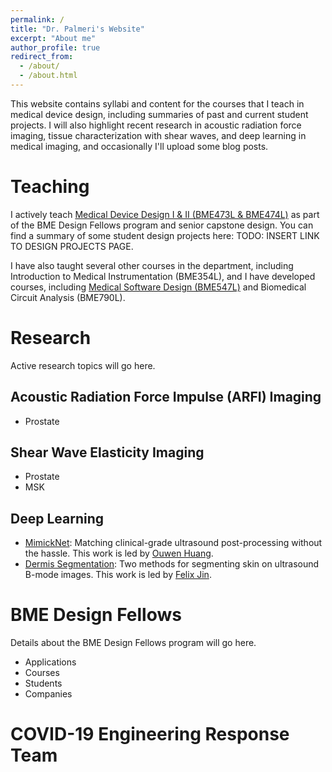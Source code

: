 ```yaml
---
permalink: /
title: "Dr. Palmeri's Website"
excerpt: "About me"
author_profile: true
redirect_from: 
  - /about/
  - /about.html
---
```


This website contains syllabi and content for the courses that I teach in
medical device design, including summaries of past and current student
projects. I will also highlight recent research in acoustic radiation force
imaging, tissue characterization with shear waves, and deep learning in
medical imaging, and occasionally I'll upload some blog posts.

# Teaching
I actively teach [Medical Device Design I & II (BME473L &
BME474L)](https://github.com/mlp6/Medical-Device-Design) as part of the BME
Design Fellows program and senior capstone design. You can find a summary of
some student design projects here: TODO: INSERT LINK TO DESIGN PROJECTS PAGE.

I have also taught several other courses in the department, including
Introduction to Medical Instrumentation (BME354L), and I have developed
courses, including [Medical Software Design
(BME547L)](https://github.com/mlp6/Medical-Software-Design/) and Biomedical
Circuit Analysis (BME790L).

# Research
Active research topics will go here.

## Acoustic Radiation Force Impulse (ARFI) Imaging
* Prostate

## Shear Wave Elasticity Imaging 
* Prostate
* MSK

## Deep Learning
* [MimickNet](https://github.com/ouwen/mimicknet): Matching clinical-grade
  ultrasound post-processing without the hassle. This work is led by [Ouwen
  Huang](https://ouwen.io/).
* [Dermis Segmentation](https://github.com/fqjin/skin-segmentation): Two
  methods for segmenting skin on ultrasound B-mode images. This work is led by
  [Felix Jin](https://github.com/fqjin).

# BME Design Fellows
Details about the BME Design Fellows program will go here.

* Applications
* Courses
* Students
* Companies

# COVID-19 Engineering Response Team